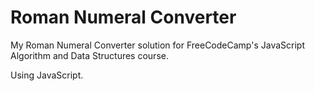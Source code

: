 # Roman Numeral Converter
My Roman Numeral Converter solution for FreeCodeCamp's JavaScript Algorithm and Data Structures course.

Using JavaScript.
